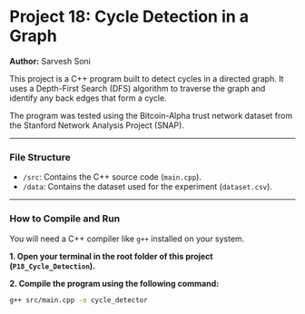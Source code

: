 # Project 18: Cycle Detection in a Graph

**Author:** Sarvesh Soni

This project is a C++ program built to detect cycles in a directed graph. It uses a Depth-First Search (DFS) algorithm to traverse the graph and identify any back edges that form a cycle.

The program was tested using the Bitcoin-Alpha trust network dataset from the Stanford Network Analysis Project (SNAP).

---

### File Structure

-   `/src`: Contains the C++ source code (`main.cpp`).
-   `/data`: Contains the dataset used for the experiment (`dataset.csv`).

---

### How to Compile and Run

You will need a C++ compiler like `g++` installed on your system.

**1. Open your terminal in the root folder of this project (`P18_Cycle_Detection`).**

**2. Compile the program using the following command:**

```bash
g++ src/main.cpp -o cycle_detector
